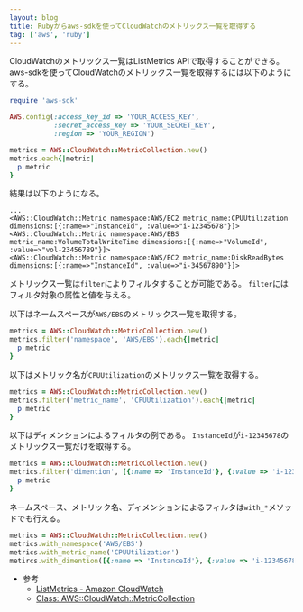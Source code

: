 ```yaml
---
layout: blog
title: Rubyからaws-sdkを使ってCloudWatchのメトリックス一覧を取得する
tag: ['aws', 'ruby']
---
```




CloudWatchのメトリックス一覧はListMetrics APIで取得することができる。
aws-sdkを使ってCloudWatchのメトリックス一覧を取得するには以下のようにする。

~~~~ruby
require 'aws-sdk'

AWS.config(:access_key_id => 'YOUR_ACCESS_KEY',
           :secret_access_key => 'YOUR_SECRET_KEY',
           :region => 'YOUR_REGION')

metrics = AWS::CloudWatch::MetricCollection.new()
metrics.each{|metric|
  p metric
}
~~~~

結果は以下のようになる。

~~~~
...
<AWS::CloudWatch::Metric namespace:AWS/EC2 metric_name:CPUUtilization dimensions:[{:name=>"InstanceId", :value=>"i-12345678"}]>
<AWS::CloudWatch::Metric namespace:AWS/EBS metric_name:VolumeTotalWriteTime dimensions:[{:name=>"VolumeId", :value=>"vol-23456789"}]>
<AWS::CloudWatch::Metric namespace:AWS/EC2 metric_name:DiskReadBytes dimensions:[{:name=>"InstanceId", :value=>"i-34567890"}]>
~~~~

メトリックス一覧は`filter`によりフィルタすることが可能である。
`filter`にはフィルタ対象の属性と値を与える。

以下はネームスペースが`AWS/EBS`のメトリックス一覧を取得する。

~~~~ruby
metrics = AWS::CloudWatch::MetricCollection.new()
metrics.filter('namespace', 'AWS/EBS').each{|metric|
  p metric
}
~~~~

以下はメトリック名が`CPUUtilization`のメトリックス一覧を取得する。

~~~~ruby
metrics = AWS::CloudWatch::MetricCollection.new()
metrics.filter('metric_name', 'CPUUtilization').each{|metric|
  p metric
}
~~~~

以下はディメンションによるフィルタの例である。
`InstanceId`が`i-12345678`のメトリックス一覧だけを取得する。

~~~~ruby
metrics = AWS::CloudWatch::MetricCollection.new()
metrics.filter('dimention', [{:name => 'InstanceId'}, {:value => 'i-12345678'}]).each{|metric|
  p metric
}
~~~~

ネームスペース、メトリック名、ディメンションによるフィルタは`with_*`メソッドでも行える。

~~~~ruby
metrics = AWS::CloudWatch::MetricCollection.new()
metrics.with_namespace('AWS/EBS')
metrics.with_metric_name('CPUUtilization')
metircs.with_dimention([{:name => 'InstanceId'}, {:value => 'i-12345678'}])
~~~~

- 参考
  - [ListMetrics - Amazon CloudWatch](http://docs.aws.amazon.com/AmazonCloudWatch/latest/APIReference/API_ListMetrics.html)
  - [Class: AWS::CloudWatch::MetricCollection ](http://docs.aws.amazon.com/AWSRubySDK/latest/AWS/CloudWatch/MetricCollection.html)
